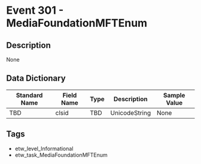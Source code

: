 # Event 301 - MediaFoundationMFTEnum

## Description
None

## Data Dictionary
|Standard Name|Field Name|Type|Description|Sample Value|
|---|---|---|---|---|
|TBD|clsid|TBD|UnicodeString|None|None|

## Tags
* etw_level_Informational
* etw_task_MediaFoundationMFTEnum